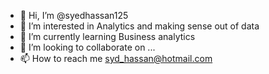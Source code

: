 - 👋 Hi, I’m @syedhassan125
- 👀 I’m interested in Analytics and making sense out of data
- 🌱 I’m currently learning Business analytics
- 💞️ I’m looking to collaborate on ...
- 📫 How to reach me syd_hassan@hotmail.com

<!---
syedhassan125/syedhassan125 is a ✨ special ✨ repository because its `README.md` (this file) appears on your GitHub profile.
You can click the Preview link to take a look at your changes.
--->

